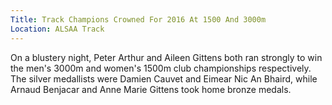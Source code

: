 ```yaml
---
Title: Track Champions Crowned For 2016 At 1500 And 3000m
Location: ALSAA Track
---
```


On a blustery night, Peter Arthur and Aileen Gittens both ran strongly to  win the men's 3000m and women's 1500m club championships respectively. The silver medallists were Damien Cauvet and Eimear Nic An Bhaird, while Arnaud Benjacar and Anne Marie Gittens took home bronze medals.  
